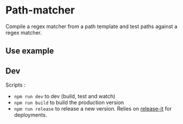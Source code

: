 # Path-matcher

Compile a regex matcher from a path template and test paths against a regex matcher.

## Use example

## Dev

Scripts :

- `npm run dev` to dev (build, test and watch)
- `npm run build` to build the production version
- `npm run release` to release a new version. Relies on [release-it](https://github.com/webpro/release-it) for deployments.
